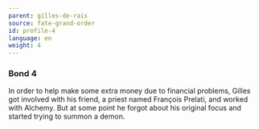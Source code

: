 ```yaml
---
parent: gilles-de-rais
source: fate-grand-order
id: profile-4
language: en
weight: 4
---
```


### Bond 4

In order to help make some extra money due to financial problems, Gilles got involved with his friend, a priest named François Prelati, and worked with Alchemy. But at some point he forgot about his original focus and started trying to summon a demon.
